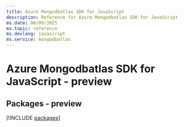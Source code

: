 ```yaml
---
title: Azure Mongodbatlas SDK for JavaScript
description: Reference for Azure Mongodbatlas SDK for JavaScript
ms.date: 06/09/2025
ms.topic: reference
ms.devlang: javascript
ms.service: mongodbatlas
---
```

# Azure Mongodbatlas SDK for JavaScript - preview
## Packages - preview
[!INCLUDE [packages](mongodbatlas-index.md)]